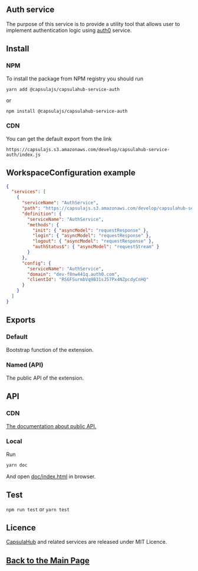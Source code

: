 ## Auth service

The purpose of this service is to provide a utility tool that allows user to implement authentication logic using [auth0](https://auth0.com/) service.

## Install

### NPM

To install the package from NPM registry you should run

    yarn add @capsulajs/capsulahub-service-auth

or

    npm install @capsulajs/capsulahub-service-auth

### CDN

You can get the default export from the link

    https://capsulajs.s3.amazonaws.com/develop/capsulahub-service-auth/index.js

## WorkspaceConfiguration example

```json
{
  "services": [
    {
      "serviceName": "AuthService",
      "path": "https://capsulajs.s3.amazonaws.com/develop/capsulahub-service-auth/index.js",
      "definition": {
        "serviceName": "AuthService",
        "methods": {
          "init": { "asyncModel": "requestResponse" },
          "login": { "asyncModel": "requestResponse" },
          "logout": { "asyncModel": "requestResponse" },
          "authStatus$": { "asyncModel": "requestStream" }
        }
      },
      "config": {
        "serviceName": "AuthService",
        "domain": "dev-f8nw441q.auth0.com",
        "clientId": "RS6FSurmbVq9B31sJ57Px4NZpcdyCnHQ"
      }
    }
  ]
}
```

## Exports

### Default

Bootstrap function of the extension.

### Named (API)

The public API of the extension.

## API

### CDN

[The documentation about public API.](https://capsulajs.s3.amazonaws.com/develop/capsulahub-service-auth/doc/index.html)

### Local

Run 

```bash
yarn doc
```

And open [doc/index.html](./doc/index.html) in browser.

## Test

`npm run test` or `yarn test`

## Licence

[CapsulaHub](https://github.com/capsulajs/capsulahub) and related services are released under MIT Licence.

## [Back to the Main Page](../../README.md)
